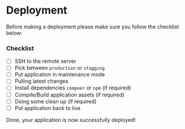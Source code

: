 # Deployment
Before making a deployment please make sure you follow the checklist below:

### Checklist

- [ ] SSH to the remote server
- [ ] Pick between `production` or `stagging`
- [ ] Put application in maintenance mode
- [ ] Pulling latest changes
- [ ] Install dependencies `compoer` or `npm` (if required)
- [ ] Compile/Build application assets (if required)
- [ ] Doing some clean up (if required)
- [ ] Put application back to live

Done, your application is now successfully deployed!
